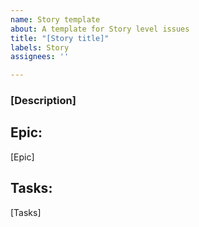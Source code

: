 ```yaml
---
name: Story template
about: A template for Story level issues
title: "[Story title]"
labels: Story
assignees: ''

---
```


### [Description]

## Epic:
[Epic]

## Tasks:
[Tasks]
